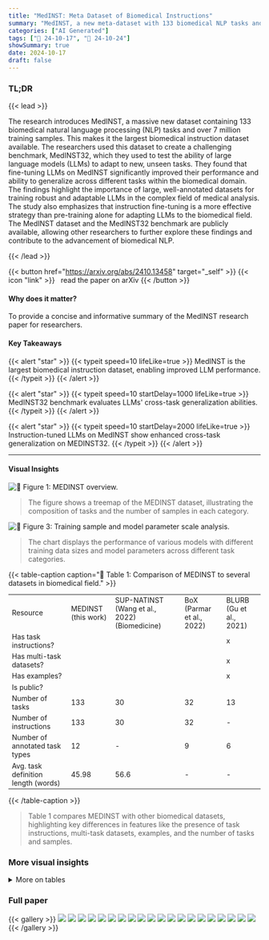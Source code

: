 ```yaml
---
title: "MedINST: Meta Dataset of Biomedical Instructions"
summary: "MedINST, a new meta-dataset with 133 biomedical NLP tasks and 7M samples, boosts LLM performance and cross-task generalization in medical analysis."
categories: ["AI Generated"]
tags: ["🔖 24-10-17", "🤗 24-10-24"]
showSummary: true
date: 2024-10-17
draft: false
---
```


### TL;DR


{{< lead >}}

The research introduces MedINST, a massive new dataset containing 133 biomedical natural language processing (NLP) tasks and over 7 million training samples.  This makes it the largest biomedical instruction dataset available. The researchers used this dataset to create a challenging benchmark, MedINST32, which they used to test the ability of large language models (LLMs) to adapt to new, unseen tasks. They found that fine-tuning LLMs on MedINST significantly improved their performance and ability to generalize across different tasks within the biomedical domain.  The findings highlight the importance of large, well-annotated datasets for training robust and adaptable LLMs in the complex field of medical analysis. The study also emphasizes that instruction fine-tuning is a more effective strategy than pre-training alone for adapting LLMs to the biomedical field.  The MedINST dataset and the MedINST32 benchmark are publicly available, allowing other researchers to further explore these findings and contribute to the advancement of biomedical NLP.

{{< /lead >}}


{{< button href="https://arxiv.org/abs/2410.13458" target="_self" >}}
{{< icon "link" >}} &nbsp; read the paper on arXiv
{{< /button >}}

#### Why does it matter?
To provide a concise and informative summary of the MedINST research paper for researchers.
#### Key Takeaways

{{< alert "star" >}}
{{< typeit speed=10 lifeLike=true >}} MedINST is the largest biomedical instruction dataset, enabling improved LLM performance. {{< /typeit >}}
{{< /alert >}}

{{< alert "star" >}}
{{< typeit speed=10 startDelay=1000 lifeLike=true >}} MedINST32 benchmark evaluates LLMs' cross-task generalization abilities. {{< /typeit >}}
{{< /alert >}}

{{< alert "star" >}}
{{< typeit speed=10 startDelay=2000 lifeLike=true >}} Instruction-tuned LLMs on MedINST show enhanced cross-task generalization on MEDINST32. {{< /typeit >}}
{{< /alert >}}

------
#### Visual Insights



![](figures/figures_4_0.png "🔼 Figure 1: MEDINST overview.")

> The figure shows a treemap of the MEDINST dataset, illustrating the composition of tasks and the number of samples in each category.





![](charts/charts_7_0.png "🔼 Figure 3: Training sample and model parameter scale analysis.")

> The chart displays the performance of various models with different training data sizes and model parameters across different task categories.





{{< table-caption caption="🔽 Table 1: Comparison of MEDINST to several datasets in biomedical field." >}}
<table id='0' style='font-size:14px'><tr><td>Resource</td><td>MEDINST (this work)</td><td>SUP-NATINST (Wang et al., 2022) (Biomedicine)</td><td>BoX (Parmar et al., 2022)</td><td>BLURB (Gu et al., 2021)</td></tr><tr><td>Has task instructions?</td><td></td><td></td><td></td><td>x</td></tr><tr><td>Has multi-task datasets?</td><td></td><td></td><td></td><td>x</td></tr><tr><td>Has examples?</td><td></td><td></td><td></td><td>x</td></tr><tr><td>Is public?</td><td></td><td></td><td></td><td></td></tr><tr><td>Number of tasks</td><td>133</td><td>30</td><td>32</td><td>13</td></tr><tr><td>Number of instructions</td><td>133</td><td>30</td><td>32</td><td>-</td></tr><tr><td>Number of annotated task types</td><td>12</td><td>-</td><td>9</td><td>6</td></tr><tr><td>Avg. task definition length (words)</td><td>45.98</td><td>56.6</td><td>-</td><td>-</td></tr></table>{{< /table-caption >}}

> Table 1 compares MEDINST with other biomedical datasets, highlighting key differences in features like the presence of task instructions, multi-task datasets, examples, and the number of tasks and samples.



### More visual insights




<details>
<summary>More on tables
</summary>


{{< table-caption caption="🔽 Table 2: Dataset statistics across various categories." >}}
<table id='5' style='font-size:16px'><tr><td colspan="3"></td><td>NER</td><td>RE</td><td>NED</td><td>QA</td><td>COREF</td><td>EE</td><td>TE</td><td>STS</td><td>TXTCLASS</td><td>TRANSL</td><td>SUM</td><td>TEXTPAIRCLASS</td><td>ALL</td></tr><tr><td rowspan="6">Dataset #</td><td rowspan="3">MEDINST</td><td>Train</td><td>56</td><td>24</td><td>21</td><td>13</td><td>13</td><td>10</td><td>8</td><td>7</td><td>5</td><td>3</td><td>2</td><td>1</td><td>163</td></tr><tr><td>Dev</td><td>30</td><td>11</td><td>10</td><td>8</td><td>10</td><td>7</td><td>5</td><td>1</td><td>4</td><td>1</td><td>1</td><td>-</td><td>88</td></tr><tr><td>Test</td><td>37</td><td>9</td><td>12</td><td>10</td><td>2</td><td>1</td><td>8</td><td>1</td><td>5</td><td>1</td><td>1</td><td>-</td><td>87</td></tr><tr><td rowspan="3">MEDINST32</td><td>Train</td><td>43</td><td>21</td><td>19</td><td>10</td><td>11</td><td>9</td><td>5</td><td>6</td><td>3</td><td>2</td><td>1</td><td>1</td><td>131</td></tr><tr><td>Dev</td><td>19</td><td>9</td><td>9</td><td>6</td><td>8</td><td>6</td><td>5</td><td>-</td><td>2</td><td>-</td><td>-</td><td>-</td><td>64</td></tr><tr><td>Test</td><td>13</td><td>3</td><td>2</td><td>3</td><td>2</td><td>1</td><td>3</td><td>1</td><td>2</td><td>1</td><td>1</td><td>-</td><td>32</td></tr><tr><td colspan="3"># Instruction/Task</td><td>49</td><td>23</td><td>19</td><td>9</td><td>7</td><td>9</td><td>3</td><td>3</td><td>5</td><td>3</td><td>2</td><td>1</td><td>133</td></tr></table>{{< /table-caption >}}

> The table presents a summary of the MEDINST dataset, showing the number of datasets, instructions, and tasks within each of the 12 categories.


{{< table-caption caption="🔽 Table 4: Multiple-choice accuracy evaluation on MMLU-Medicine, a subset of MMLU benchmark. The subjects used are anatomy (An), clinical knowledge (CK), college biology (CB), college medicine (CM), medical genetics (MG) and professional medicine (PM)." >}}
<br><table id='3' style='font-size:14px'><tr><td>Method</td><td>An</td><td>CK</td><td>CB</td><td>CM</td><td>MG</td><td>PM</td><td>Avg.</td></tr><tr><td>BioMistral</td><td>48.89</td><td>66.42</td><td>63.19</td><td>58.38</td><td>70.00</td><td>58.46</td><td>60.88</td></tr><tr><td>MMedL3</td><td>65.19</td><td>70.19</td><td>72.22</td><td>55.49</td><td>74.00</td><td>66.91</td><td>67.03</td></tr><tr><td>MMedL3-EnIns</td><td>68.15</td><td>64.91</td><td>71.52</td><td>59.53</td><td>76.00</td><td>72.79</td><td>68.32</td></tr><tr><td>LLaMA3</td><td>67.41</td><td>76.60</td><td>80.56</td><td>67.63</td><td>82.00</td><td>72.06</td><td>73.92</td></tr><tr><td>MMedL3-MI (Ours)</td><td>64.44</td><td>67.92</td><td>71.53</td><td>58.96</td><td>74.00</td><td>66.54</td><td>66.76</td></tr><tr><td>LLaMA3-MI (Ours)</td><td>68.15</td><td>75.47</td><td>75.00</td><td>67.63</td><td>83.00</td><td>77.21</td><td>74.38</td></tr></table>{{< /table-caption >}}

> Table 4 presents the multiple-choice accuracy of various models on six medical subtasks of the MMLU benchmark, comparing their performance across different medical subjects.


{{< table-caption caption="🔽 Table 1: Comparison of MEDINST to several datasets in biomedical field." >}}
<table id='6' style='font-size:16px'><tr><td>Dataset Name</td><td>Sample Size</td></tr><tr><td>NCBI-disease</td><td>100</td></tr><tr><td>BC5CDR</td><td>100</td></tr><tr><td>BioNLP-2011-GE</td><td>100</td></tr><tr><td>tm Var-v3</td><td>100</td></tr><tr><td>MeDAL</td><td>1000</td></tr><tr><td>ParaMed</td><td>200</td></tr><tr><td>Multi-XScience</td><td>200</td></tr></table>{{< /table-caption >}}

> Table 1 compares MEDINST with other datasets in the biomedical field across several criteria, such as the presence of task instructions and multi-task datasets.


{{< table-caption caption="🔽 Table 11: Dataset collection." >}}
<table id='0' style='font-size:14px'><tr><td>QA Given a question and context, select the correct answer from the provided options.</td></tr><tr><td>TE Given a pair of texts, consisting of a claim and the evidence, determine whether the evidence supports, refutes, or is neutral regarding the claim. Respond with one of the following: 'Supports' , 'Refutes' , or 'Neutral'.</td></tr><tr><td>NER Given a sentence, label each disease, disease class and symptom entity using the BIO format. In BIO format, 'B' indicates the beginning of an entity, T indicates the inside of an entity, and 'O' indicates a token not part of any entity. Label each word in the format: 'word [LABEL]'.</td></tr><tr><td>TXTCLASS You are provided with a citation context. Classify the intent of the citation within this context. Intents are: [background, method, result].</td></tr><tr><td>NED You are provided with a text. Your objective is to identify and extract all chemical and disease entities mentioned in the text, maintaining the order in which they appear. For each entity, provide its corresponding database identifier from MESH. The entities should be presented in the format: [entity1 <db_name/db_id>].</td></tr><tr><td>RE Given a text, identify and extract specified relations between anatomical entities mentioned within it. The specified relation types are [frag, Part-of]. Relation explanation: frag: Frag relation marking coordination with ellipsis; Part-of: Part-of relation marking entity mention spanning a prepositional phrase. Present each relation in format as follows: [<entity1> <relation> <entity2>].</td></tr><tr><td>COREF Given a text and a specified anatomical entity, identify and extract all co-references to that entity within the text. Present each co-reference entity in the following format: [co-reference entity].</td></tr><tr><td>STS Given two texts, evaluate their similarity and provide an integer score ranging from 0 to 5, where 0 indicates no similarity and 5 indicates high similarity.</td></tr><tr><td>EE Given a text, identify and extract the epecified types of bio-molecular events along with their primary arguments. The event type can be [Binding, Positive_regulation, Phosphorylation, Regulation, Transcription, Localization, Gene_expression, Protein_ catabolism, Negative_regulation]. Present each event in the format as follows: [<type> <trigger> <theme entity>].</td></tr><tr><td>TRANSL Translate the text from Chinese to English.</td></tr><tr><td>TEXTPAIRCLASS You are given a drug name and a piece of text. Analyze the sentiment in the text and determine whether the sentiment towards the drug is positive, negative, or neutral. Answer with 'Positive', 'Negative', or 'Neutral'.</td></tr><tr><td>SUM Writing the related-work section of a paper based on its abstract and the articles it references.</td></tr></table>{{< /table-caption >}}

> Table 11 lists all the datasets employed in MEDINST, categorized by task and showing the number of training, development, and test samples.


{{< table-caption caption="🔽 Table 11: Dataset collection." >}}
<table id='5' style='font-size:16px'><tr><td>Example 1</td><td>Instrcution:</td><td>You are provided with a text. Your objective is to identify, extract and classify all gene and protein entities mentioned in the text, maintaining the order in which they appear. Types are [Gene, DomainMotif, Family- Name]. The entities should be presented in the following format: [entity <type>].</td></tr><tr><td></td><td>Input:</td><td>Cloning, expression and localization of an RNA helicase gene from a human lymphoid cell .. ... cell line from a diffuse large B-cell lymphoma.</td></tr><tr><td></td><td>Output:</td><td>[RNA helicase <FamilyName>] [RNA helicase <FamilyName>] [p54 <Gene>] [RNA helicase <FamilyName>] [ME31B <Gene>] [ME31B <Gene>]</td></tr><tr><td>Example 2</td><td>Instrcution:</td><td>You are provided with a text. Your objective is to identify, extract and classify all gene variant entities mentioned in the text, maintaining the order in which they appear. Types are [DNAMutation, SNP, ProteinMu- tation]. The entities should be presented in the following format: [entity <type>].</td></tr><tr><td></td><td>Input:</td><td>A novel multidrug-resistance protein 2 gene mutation identifies a ... ... heterozygous mutation was significantly associated with the presence of pruritus.</td></tr><tr><td></td><td>Output:</td><td>[V1188E <ProteinMutation>]</td></tr><tr><td>Query</td><td>Instrcution:</td><td>You are provided with a text. Your objective is to identify, extract and clas- sify all gene variant entities mentioned in the text, maintaining the order in which they appear. Types are [OtherMutation, Species, DNAAllele, DNAMutation, CellLine, SNP, ProteinMutation, ProteinAllele, Gene, AcidChange]. The entities should be presented in the following format: [entity <type>].</td></tr><tr><td></td><td>Input:</td><td>A novel single-nucleotide substitution, Glu 4 Lys ... ... Thus, our results suggest that Glu 4 Lys in the LTC4S might be associated with allergic diseases.</td></tr></table>{{< /table-caption >}}

> Table 11 presents the dataset employed in MEDINST, showing the train, dev, and test set sizes for each task.


{{< table-caption caption="🔽 Table 3: Test results of various models on MEDINST32. † indicates that the training sets of LLaMA3-MI includes the corresponding training sets of the datasets used by MEDINST32, whereas other models have not seen the MEDINST32 dataset. ↓ represents that a lower score is better, while for other metrics, a higher score is better. The best and second-best results for each row are highlighted in bold and underlined, respectively. For the baselines, we use a few-shot prompt, providing two examples in the instruction. For the fine-tuned models, we use a zero-shot prompt." >}}
<table id='0' style='font-size:14px'><tr><td>Model</td><td>BERTScore</td><td>METEOR Score</td></tr><tr><td>LLaMA3</td><td>0.7467</td><td>0.1758</td></tr><tr><td>BioMistral</td><td>0.7253</td><td>0.1152</td></tr><tr><td>MMEDL3-EnIns</td><td>0.7314</td><td>0.1185</td></tr><tr><td>GPT-4o</td><td>0.8317</td><td>0.2333</td></tr><tr><td>LLaMA3-MI32 (ours)</td><td>0.7951</td><td>0.1566</td></tr><tr><td>MMEDL3-MI32 (ours)</td><td>0.7963</td><td>0.1220</td></tr><tr><td>LLaMA3-MI (ours)</td><td>0.8203</td><td>0.1592</td></tr></table>{{< /table-caption >}}

> Table 3 presents the evaluation results of various models on the MEDINST32 benchmark, highlighting the performance of different models across various difficulty levels of tasks.


{{< table-caption caption="🔽 Table 1: Comparison of MEDINST to several datasets in biomedical field." >}}
<table id='2' style='font-size:14px'><tr><td>Model</td><td>BERTScore</td><td>METEOR Score</td></tr><tr><td>LLaMA3</td><td>0.9000</td><td>0.3776</td></tr><tr><td>BioMistral</td><td>0.9101</td><td>0.3670</td></tr><tr><td>MMEDL3-EnIns</td><td>0.8888</td><td>0.3625</td></tr><tr><td>GPT-4o</td><td>0.9291</td><td>0.4661</td></tr><tr><td>LLaMA3-MI32 (ours)</td><td>0.9115</td><td>0.3933</td></tr><tr><td>MMEDL3-MI32 (ours)</td><td>0.9080</td><td>0.3781</td></tr><tr><td>LLaMA3-MI (ours)</td><td>0.9379</td><td>0.6126</td></tr></table>{{< /table-caption >}}

> Table 1 compares MEDINST to other biomedical datasets based on the presence of task instructions, multi-task datasets, examples, public availability, number of tasks, number of instructions, number of annotated task types, and average task definition length.


{{< table-caption caption="🔽 Table 11: Dataset collection." >}}
<br><table id='1' style='font-size:18px'><tr><td>Dataset</td><td>Task</td><td>Train</td><td>Dev</td><td>Test</td></tr><tr><td>BioASQ-Task-B-yesno</td><td>QA</td><td>15,568</td><td>0</td><td>813</td></tr><tr><td>BioASQ-Task-B-list</td><td>QA</td><td>11,687</td><td>0</td><td>1,000</td></tr><tr><td>BioASQ-Task-B-factoid</td><td>QA</td><td>16,389</td><td>0</td><td>724</td></tr><tr><td>BioASQ-Task-B-summary</td><td>QA</td><td>13,151</td><td>0</td><td>824</td></tr><tr><td>BiologyHow WhyCorpus</td><td>QA</td><td>1,269</td><td>0</td><td>0</td></tr><tr><td>BIOMRC</td><td>QA</td><td>700,000</td><td>50,000</td><td>62,707</td></tr><tr><td>Evidence-Inference-2.0</td><td>QA</td><td>10,056</td><td>1,233</td><td>1,222</td></tr><tr><td>MedQA</td><td>QA</td><td>10,178</td><td>1,273</td><td>1,272</td></tr><tr><td>MedHop</td><td>QA</td><td>1,620</td><td>342</td><td>0</td></tr><tr><td>MEDIQA-QA</td><td>QA</td><td>312</td><td>25</td><td>150</td></tr><tr><td>PubMedQA-artificial</td><td>QA</td><td>200,000</td><td>11,269</td><td>0</td></tr><tr><td>PubMedQA-labeled</td><td>QA</td><td>450</td><td>50</td><td>500</td></tr><tr><td>SciQ</td><td>QA</td><td>11,679</td><td>1,000</td><td>1,000</td></tr><tr><td>FEVER</td><td>TE</td><td>145,449</td><td>9,999</td><td>9,999</td></tr><tr><td>HealthVer</td><td>TE</td><td>10,590</td><td>1,917</td><td>1,823</td></tr><tr><td>PubHealth</td><td>TE</td><td>9,804</td><td>1,214</td><td>1,233</td></tr><tr><td>SciFact</td><td>TE</td><td>868</td><td>0</td><td>1,189</td></tr><tr><td>ManConCorpus</td><td>TE</td><td>0</td><td>0</td><td>2,775</td></tr><tr><td>CoVERt</td><td>TE</td><td>0</td><td>0</td><td>212</td></tr><tr><td>MEDIQA-RQE</td><td>TE</td><td>8,588</td><td>302</td><td>230</td></tr><tr><td>SciTail</td><td>TE</td><td>23,596</td><td>2,126</td><td>1,304</td></tr><tr><td>NCBI-disease</td><td>NER</td><td>5,432</td><td>923</td><td>942</td></tr><tr><td>BC2GM</td><td>NER</td><td>12,632</td><td>2,531</td><td>5,065</td></tr><tr><td>CHEMDNER-BIO</td><td>NER</td><td>30,884</td><td>30,841</td><td>26,561</td></tr><tr><td>BC5CDR</td><td>NER</td><td>4,560</td><td>4,581</td><td>4,797</td></tr><tr><td>Linnaeus</td><td>NER</td><td>12,004</td><td>4,086</td><td>7,181</td></tr><tr><td>JNLPBA-DNA</td><td>NER</td><td>4,699</td><td>552</td><td>622</td></tr><tr><td>JNLPBA-RNA</td><td>NER</td><td>721</td><td>89</td><td>102</td></tr><tr><td>JNLPBA-CT</td><td>NER</td><td>4,792</td><td>420</td><td>1,422</td></tr><tr><td>JNLPBA-CL</td><td>NER</td><td>2,596</td><td>284</td><td>377</td></tr><tr><td>AnatEM</td><td>NER</td><td>5,861</td><td>2,118</td><td>3,830</td></tr><tr><td>AnEM</td><td>NER</td><td>164</td><td>137</td><td>30</td></tr><tr><td>BioInfer</td><td>NER</td><td>894</td><td>0</td><td>206</td></tr><tr><td>BioNLP-2009</td><td>NER</td><td>756</td><td>260</td><td>150</td></tr><tr><td>BioNLP-2011-EPI</td><td>NER</td><td>600</td><td>200</td><td>0</td></tr><tr><td>BioNLP-2011-GE</td><td>NER</td><td>856</td><td>0</td><td>338</td></tr><tr><td>BioNLP-2011-ID</td><td>NER</td><td>151</td><td>46</td><td>117</td></tr><tr><td>BioNLP-2011-REL</td><td>NER</td><td>756</td><td>150</td><td>260</td></tr><tr><td>BioNLP-2013-CG</td><td>NER</td><td>300</td><td>100</td><td>200</td></tr><tr><td>BioNLP-2013-GE</td><td>NER</td><td>194</td><td>212</td><td>256</td></tr><tr><td>BioNLP-2013-GRO</td><td>NER NER</td><td>150</td><td>50</td><td>100</td></tr><tr><td>BioNLP-2013-PC BioNLP-2019-BB</td><td>NER</td><td>132</td><td>90 66</td><td>175</td></tr><tr><td></td><td></td><td></td><td></td><td></td></tr><tr><td></td><td></td><td>260</td><td></td><td>0 100</td></tr><tr><td>BioRED BioRelEx</td><td>NER NER</td><td>400 1,402</td><td>100 201</td><td>0</td></tr><tr><td>CellFinder</td><td>NER</td><td>5</td><td>0</td><td>5</td></tr><tr><td>CHEBI</td><td>NER</td><td>476</td><td>0</td><td>0</td></tr><tr><td>CHEMDNER</td><td>NER</td><td>2,915</td><td>2,906</td><td>2,477</td></tr></table>{{< /table-caption >}}

> Table 11 shows the dataset statistics, including the number of training, development, and test samples for each task in the MEDINST dataset.


{{< table-caption caption="🔽 Table 11: Dataset collection." >}}
<br><table id='1' style='font-size:18px'><tr><td>Dataset</td><td>Task</td><td>Train</td><td>Dev</td><td>Test</td></tr><tr><td>ChemProt</td><td>NER</td><td>1,020</td><td>612</td><td>800</td></tr><tr><td>CHIA</td><td>NER</td><td>1,932</td><td>0</td><td>0</td></tr><tr><td>CPI</td><td>NER</td><td>1,808</td><td>0</td><td>0</td></tr><tr><td>DDI</td><td>NER</td><td>673</td><td>0</td><td>279</td></tr><tr><td>DrugProt</td><td>NER</td><td>3,500</td><td>750</td><td>0</td></tr><tr><td>EBM-NLP</td><td>NER</td><td>4,735</td><td>0</td><td>187</td></tr><tr><td>EU-ADR</td><td>NER</td><td>299</td><td>0</td><td>0</td></tr><tr><td>GENETAG</td><td>NER</td><td>3,875</td><td>1,311</td><td>2,567</td></tr><tr><td>PTM-Events</td><td>NER</td><td>112</td><td>0</td><td>0</td></tr><tr><td>GENIA-Term</td><td>NER</td><td>2,000</td><td>0</td><td>0</td></tr><tr><td>GNormPlus</td><td>NER</td><td>418</td><td>0</td><td>261</td></tr><tr><td>HPRD50</td><td>NER</td><td>34</td><td>0</td><td>9</td></tr><tr><td>MedMentions</td><td>NER</td><td>2,635</td><td>878</td><td>879</td></tr><tr><td>miRNA</td><td>NER</td><td>201</td><td>0</td><td>100</td></tr><tr><td>MLEE</td><td>NER</td><td>130</td><td>44</td><td>87</td></tr><tr><td>NLM-Gene</td><td>NER</td><td>450</td><td>0</td><td>100</td></tr><tr><td>NLM-Chem</td><td>NER</td><td>80</td><td>20</td><td>50</td></tr><tr><td>OSIRIS</td><td>NER</td><td>105</td><td>0</td><td>0</td></tr><tr><td>PDR</td><td>NER</td><td>179</td><td>0</td><td>0</td></tr><tr><td>PICO-Annotation</td><td>NER</td><td>361</td><td>0</td><td>0</td></tr><tr><td>ProGene</td><td>NER</td><td>20,055</td><td>1,109</td><td>2,414</td></tr><tr><td>SCAI-Chemical</td><td>NER</td><td>67</td><td>0</td><td>0</td></tr><tr><td>SCAI-Disease</td><td>NER</td><td>330</td><td>0</td><td>0</td></tr><tr><td>SETH</td><td>NER</td><td>433</td><td>0</td><td>0</td></tr><tr><td>SPL-ADR</td><td>NER</td><td>101</td><td>0</td><td>0</td></tr><tr><td>tmVar-v1</td><td>NER</td><td>213</td><td>0</td><td>101</td></tr><tr><td>tmVar-v2</td><td>NER</td><td>158</td><td>0</td><td>0</td></tr><tr><td>tmVar-v3</td><td>NER</td><td>0</td><td>0</td><td>493</td></tr><tr><td>Verspoor-2013</td><td>NER</td><td>117</td><td>0</td><td>0</td></tr><tr><td>MedDialog</td><td>TXTCLASS</td><td>981</td><td>126</td><td>122</td></tr><tr><td>SciCite</td><td>TXTCLASS</td><td>8,243</td><td>916</td><td>1,861</td></tr><tr><td>Hallmarks-of-Cancer</td><td>TXTCLASS</td><td>12,119</td><td>1,798</td><td>3,547</td></tr><tr><td>GEOKhoj-v1</td><td>TXTCLASS</td><td>25,000</td><td>0</td><td>5,000</td></tr><tr><td>BC7-LitCovid</td><td>TXTCLASS</td><td>24,960</td><td>2,500</td><td>6,239</td></tr><tr><td>AskAPatient-NED</td><td>NED</td><td>15,612</td><td>845</td><td>867</td></tr><tr><td>BC5CDR-NED</td><td>NED</td><td>500</td><td>500</td><td>500</td></tr><tr><td>Bio-ID</td><td>NED</td><td>11,366</td><td>0</td><td>0</td></tr><tr><td>BioNLP-2019-BB-NED</td><td>NED</td><td>132</td><td>66</td><td>0</td></tr><tr><td>BioRED-NED</td><td>NED</td><td>400</td><td>100</td><td>100</td></tr><tr><td>BioRelEx-NED</td><td>NED</td><td>1,402</td><td>201</td><td>0</td></tr><tr><td>CPI-NED</td><td>NED</td><td>1,808</td><td>0</td><td>0</td></tr><tr><td>GNormPlus-NED</td><td>NED</td><td>418 95</td><td>0</td><td>261</td></tr><tr><td>Linnaeus-NED MeDAL</td><td>NED NED</td><td></td><td>0 1,000,000</td><td>0</td></tr><tr><td></td><td></td><td></td><td></td><td>1,000,000</td></tr><tr><td></td><td></td><td>3,000,000 2,635</td><td>878</td><td>879</td></tr><tr><td>MedMentions-NED miRNA-NED</td><td>NED NED</td><td>201</td><td>0</td><td>100</td></tr><tr><td>MuchMore-NED</td><td>NED</td><td>7,820</td><td>0</td><td>0</td></tr><tr><td>NCBI-disease-NED</td><td>NED</td><td>592</td><td>100</td><td>100</td></tr><tr><td>NLM-Gene-NED</td><td>NED</td><td>450</td><td>0</td><td>100</td></tr></table>{{< /table-caption >}}

> This table lists all the datasets employed in MEDINST, showing the task, train, dev, and test set sizes for each.


{{< table-caption caption="🔽 Table 11: Dataset collection." >}}
<br><table id='1' style='font-size:18px'><tr><td>Dataset</td><td>Task</td><td>Train</td><td>Dev</td><td>Test</td></tr><tr><td>NLM-Chem-NED</td><td>NED</td><td>80</td><td>20</td><td>50</td></tr><tr><td>OSIRIS-NED</td><td>NED</td><td>105</td><td>0</td><td>0</td></tr><tr><td>SPL-ADR-NED</td><td>NED</td><td>101</td><td>0</td><td>0</td></tr><tr><td>tmVar-v2-NED</td><td>NED</td><td>158</td><td>0</td><td>0</td></tr><tr><td>tmVar-v3-NED</td><td>NED</td><td>0</td><td>0</td><td>493</td></tr><tr><td>TwADR-L-NED</td><td>NED</td><td>4,816</td><td>115</td><td>143</td></tr><tr><td>AnEM-RE</td><td>RE</td><td>22</td><td>5</td><td>13</td></tr><tr><td>BC5CDR-RE</td><td>RE</td><td>500</td><td>500</td><td>500</td></tr><tr><td>BioInfer-RE</td><td>RE</td><td>642</td><td>0</td><td>142</td></tr><tr><td>BioNLP-2011-REL-RE</td><td>RE</td><td>378</td><td>92</td><td>0</td></tr><tr><td>BioNLP-2013-GE-RE</td><td>RE</td><td>40</td><td>41</td><td>0</td></tr><tr><td>BioNLP-2013-GRO-RE</td><td>RE</td><td>149</td><td>48</td><td>0</td></tr><tr><td>BioNLP-2019-BB-RE</td><td>RE</td><td>121</td><td>59</td><td>0</td></tr><tr><td>BioRED-RE</td><td>RE</td><td>395</td><td>97</td><td>100</td></tr><tr><td>BioRelEx-RE</td><td>RE</td><td>1,263</td><td>178</td><td>0</td></tr><tr><td>CHEBI-RE</td><td>RE</td><td>415</td><td>0</td><td>0</td></tr><tr><td>ChemProt-RE</td><td>RE</td><td>767</td><td>443</td><td>620</td></tr><tr><td>CHIA-RE</td><td>RE</td><td>1,876</td><td>0</td><td>0</td></tr><tr><td>CPI-RE</td><td>RE</td><td>1,246</td><td>0</td><td>0</td></tr><tr><td>DDI-RE</td><td>RE</td><td>510</td><td>0</td><td>191</td></tr><tr><td>DrugProt-RE</td><td>RE</td><td>2,433</td><td>542</td><td>0</td></tr><tr><td>EU-ADR-RE</td><td>RE</td><td>253</td><td>0</td><td>0</td></tr><tr><td>HPRD50-RE</td><td>RE</td><td>28</td><td>0</td><td>8</td></tr><tr><td>IEPA</td><td>RE</td><td>114</td><td>0</td><td>26</td></tr><tr><td>LLL05</td><td>RE</td><td>77</td><td>0</td><td>0</td></tr><tr><td>MLEE-RE</td><td>RE</td><td>32</td><td>11</td><td>16</td></tr><tr><td>MuchMore-RE</td><td>RE</td><td>7,734</td><td>0</td><td>0</td></tr><tr><td>SETH-RE</td><td>RE</td><td>212</td><td>0</td><td>0</td></tr><tr><td>SPL-ADR-RE</td><td>RE</td><td>96</td><td>0</td><td>0</td></tr><tr><td>Verspoor-2013-RE</td><td>RE</td><td>114</td><td>0</td><td>0</td></tr><tr><td>AnEM-COREF</td><td>COREF</td><td>10</td><td>2</td><td>14</td></tr><tr><td>BioNLP-2009-COREF</td><td>COREF</td><td>536</td><td>110</td><td>0</td></tr><tr><td>BioNLP-2011-EPI-COREF</td><td>COREF</td><td>440</td><td>168</td><td>0</td></tr><tr><td>BioNLP-2011-GE-COREF</td><td>COREF</td><td>571</td><td>0</td><td>0</td></tr><tr><td>BioNLP-2011-ID-COREF</td><td>COREF</td><td>170</td><td>31</td><td>0</td></tr><tr><td>BioNLP-2011-REL-COREF</td><td>COREF</td><td>535</td><td>110</td><td>0</td></tr><tr><td>BioNLP-2013-CG-COREF</td><td>COREF</td><td>466</td><td>176</td><td>0</td></tr><tr><td>BioNLP-2013-GE-COREF</td><td>COREF</td><td>53</td><td>41</td><td>0</td></tr><tr><td>BioNLP-2013-PC-COREF</td><td>COREF</td><td>455</td><td>128</td><td>0</td></tr><tr><td>BioRelEx-COREF</td><td>COREF</td><td>1,143</td><td>167</td><td>0</td></tr><tr><td>PTM-Events-COREF</td><td>COREF</td><td>25</td><td>0</td><td>0</td></tr><tr><td>MLEE-COREF</td><td>COREF</td><td>198</td><td>57</td><td>113</td></tr><tr><td>PDR-COREF</td><td>COREF</td><td>19</td><td>0</td><td>0</td></tr><tr><td></td><td></td><td></td><td></td><td>0</td></tr><tr><td>Bio-SimVerb</td><td>STS STS</td><td>1,000 988</td><td>0 0</td><td>0</td></tr><tr><td>Bio-SimLex BIOSSES</td><td>STS</td><td>64</td><td>16</td><td>20</td></tr><tr><td>EHR-Rel</td><td>STS</td><td>3,741</td><td>0</td><td>0</td></tr><tr><td>MayoSRS</td><td>STS</td><td>101</td><td>0</td><td>0</td></tr><tr><td>MQP</td><td>STS</td><td>3,048</td><td>0</td><td>0</td></tr></table>{{< /table-caption >}}

> This table presents the 133 biomedical NLP tasks included in the MEDINST dataset, categorized by task type, and shows the number of training, development, and test samples for each task.


{{< table-caption caption="🔽 Table 11: Dataset collection." >}}
<br><table id='1' style='font-size:18px'><tr><td>Dataset</td><td>Task</td><td>Train</td><td>Dev</td><td>Test</td></tr><tr><td>UMNSRS</td><td>STS</td><td>1,153</td><td>0</td><td>0</td></tr><tr><td>BioNLP-2009-EE</td><td>EE</td><td>695</td><td>150</td><td>0</td></tr><tr><td>BioNLP-2011-EPI-EE</td><td>EE</td><td>383</td><td>121</td><td>0</td></tr><tr><td>BioNLP-2011-GE-EE</td><td>EE</td><td>765</td><td>0</td><td>0</td></tr><tr><td>BioNLP-2011-ID-EE</td><td>EE</td><td>110</td><td>30</td><td>0</td></tr><tr><td>BioNLP-2013-CG-EE</td><td>EE</td><td>299</td><td>100</td><td>0</td></tr><tr><td>BioNLP-2013-GE-EE</td><td>EE</td><td>149</td><td>157</td><td>0</td></tr><tr><td>BioNLP-2013-PC-EE</td><td>EE</td><td>257</td><td>90</td><td>0</td></tr><tr><td>PTM-Events-EE</td><td>EE</td><td>111</td><td>0</td><td>0</td></tr><tr><td>MLEE-EE</td><td>EE</td><td>127</td><td>44</td><td>87</td></tr><tr><td>PDR-EE</td><td>EE</td><td>167</td><td>0</td><td>0</td></tr><tr><td>MuchMore-TRANSL</td><td>TRANSL</td><td>6,374</td><td>0</td><td>0</td></tr><tr><td>ParaMed</td><td>TRANSL</td><td>62,127</td><td>2,036</td><td>2,102</td></tr><tr><td>SciELO</td><td>TRANSL</td><td>3,006,699</td><td>0</td><td>0</td></tr><tr><td>Medical-Data</td><td>TEXTPAIRCLASS</td><td>5,279</td><td>0</td><td>0</td></tr><tr><td>MeQSum</td><td>SUM</td><td>1,000</td><td>0</td><td>0</td></tr><tr><td>Multi-XScience</td><td>SUM</td><td>30,369</td><td>5,066</td><td>5,093</td></tr></table>{{< /table-caption >}}

> The table presents the dataset collection details of MEDINST, showing the task type, and the number of training, development, and test samples for each dataset.


</details>


### Full paper

{{< gallery >}}
<img src="paper_images/1.png" class="grid-w50 md:grid-w33 xl:grid-w25" />
<img src="paper_images/2.png" class="grid-w50 md:grid-w33 xl:grid-w25" />
<img src="paper_images/3.png" class="grid-w50 md:grid-w33 xl:grid-w25" />
<img src="paper_images/4.png" class="grid-w50 md:grid-w33 xl:grid-w25" />
<img src="paper_images/5.png" class="grid-w50 md:grid-w33 xl:grid-w25" />
<img src="paper_images/6.png" class="grid-w50 md:grid-w33 xl:grid-w25" />
<img src="paper_images/7.png" class="grid-w50 md:grid-w33 xl:grid-w25" />
<img src="paper_images/8.png" class="grid-w50 md:grid-w33 xl:grid-w25" />
<img src="paper_images/9.png" class="grid-w50 md:grid-w33 xl:grid-w25" />
<img src="paper_images/10.png" class="grid-w50 md:grid-w33 xl:grid-w25" />
<img src="paper_images/11.png" class="grid-w50 md:grid-w33 xl:grid-w25" />
<img src="paper_images/12.png" class="grid-w50 md:grid-w33 xl:grid-w25" />
<img src="paper_images/13.png" class="grid-w50 md:grid-w33 xl:grid-w25" />
<img src="paper_images/14.png" class="grid-w50 md:grid-w33 xl:grid-w25" />
<img src="paper_images/15.png" class="grid-w50 md:grid-w33 xl:grid-w25" />
<img src="paper_images/16.png" class="grid-w50 md:grid-w33 xl:grid-w25" />
<img src="paper_images/17.png" class="grid-w50 md:grid-w33 xl:grid-w25" />
<img src="paper_images/18.png" class="grid-w50 md:grid-w33 xl:grid-w25" />
<img src="paper_images/19.png" class="grid-w50 md:grid-w33 xl:grid-w25" />
<img src="paper_images/20.png" class="grid-w50 md:grid-w33 xl:grid-w25" />
{{< /gallery >}}